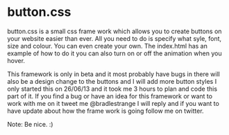 button.css
=========

button.css is a small css frame work which allows you to create buttons on 
your website easier than ever. All you need to do is specify what syle, font, 
size and colour. You can even create your own. The index.html has an example
of how to do it you can also turn on or off the animation when you hover. 


This framework is only in beta and it most probably have bugs in there will
also be a design change to the buttons and I will add more button styles
I only started this on 26/06/13 and it took me 3 hours to plan and code this
part of it. If you find a bug or have an idea for this framework or want to 
work with me on it tweet me @bradlestrange I will reply and if you want to
have update about how the frame work is going follow me on twitter.

Note: Be nice. :)
